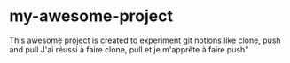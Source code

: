 # my-awesome-project  
This awesome project is created to experiment git notions like clone, push and pull
J'ai réussi à faire clone, pull et je m'apprête à faire push"
